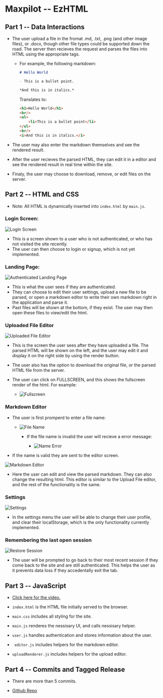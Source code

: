 # Maxpilot -- EzHTML

## Part 1 -- Data Interactions

- The user upload a file in the fromat .md, .txt, .png (and other image files), or .docx, though other file types could be supported down the road. The server then recieves the request and parses the files into HTML using the appropriate tags.

    - For example, the following markdown:
        ```md
        # Hello World 

        - This is a bullet point.

        *And this is in italics.*
        ```

        Translates to:

        ```html
        <h1>Hello World</h1>
        <br/>
        <ul>
            <li>This is a bullet point</li>
        </ul>
        <br/>
        <i>And this is in italics.</i>
        ```

- The user may also enter the markdown themselves and see the rendered result.

- After the user recieves the parsed HTML, they can edit it in a editor and see the rendered result in real time within the site.

- Finaly, the user may choose to download, remove, or edit files on the server.

## Part 2 -- HTML and CSS

- Note: All HTML is dynamically inserted into `index.html` by `main.js`.

### Login Screen:
![Login Screen](./img/login_screen.PNG)

- This is a screen shown to a user who is not authenticated, or who has not visited the site recently.
- The user can then choose to login or signup, which is not yet implemented.

### Landing Page:
![Authenticated Landing Page](./img/landing_page.PNG)

- This is what the user sees if they are authenticated.
- They can choose to edit their user settings, upload a new file to be parsed, or open a markdown editor to write their own markdown right in the application and parse it.
- Past files will be shown at the bottom, if they exist. The user may then open these files to view/edit the html.

### Uploaded File Editor

![Uploaded File Editor](./img/upload.PNG)

- This is the screen the user sees after they have uploaded a file. The parsed HTML will be shown on the left, and the user may edit it and display it on the right side by using the render button.

- The user also has the option to download the original file, or the parsed HTML file from the server.

- The user can click on FULLSCREEN, and this shows the fullscreen render of the html. For example:

    - ![Fullscreen](./img/fullscreen.PNG)

### Markdown Editor

- The user is first promperd to enter a file name:

    - ![File Name](./img/file_namer.PNG)

        - If the file name is invalid the user will recieve a error message:

            - ![Name Error](./img/name_error.PNG)
- If the name is valid they are sent to the editor screen.

![Markdown Editor](./img/md_editor.PNG)

- Here the user can edit and view the parsed markdown. They can also change the resulting html. This editor is similar to the Upload File editor, and the rest of the functionality is the same.

### Settings

![Settings](./img/settings.PNG)

- In the settings menu the user will be able to change their user profile, and clear their localStorage, which is the only functionality currently implemented.

### Remembering the last open session

![Restore Session](./img/session_reminder.PNG)

- The user will be prompted to go back to their most recent session if they come back to the site and are still authenticated. This helps the user as it prevents data loss if they accedentally exit the tab.

## Part 3 -- JavaScript

- [Click here for the video.](https://umass-my.sharepoint.com/:v:/g/personal/mkuechen_umass_edu/ETl1X6yMM8hCpefgyHigZ2oB1dLpA6dphz414eCxrT8UgQ?e=4b2Ybz)

- `index.html` is the HTML file initially served to the browser.

- `main.css` includes all styling for the site.

- `main.js` renderes the nessisary UI, and calls nessisary helper.

- `user.js` handles authentication and stores information about the user.

- ` editor.js` includes helpers for the markdown editor.

- `uploadRenderer.js` includes helpers for the upload editor.

## Part 4 -- Commits and Tagged Release

- There are more than 5 commits.

- [Github Repo](https://github.com/MAXPIL0T/cs326-project-maxpilot)